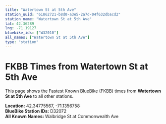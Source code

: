 ```yaml
---
title: "Watertown St at 5th Ave"
station_uuid: "61862721-b8d0-a3e5-2a7d-04f632dbacd2"
station_name: "Watertown St at 5th Ave"
lat: 42.36289
lng: -71.19127
bluebike_ids: ["W32010"]
all_names: ["Watertown St at 5th Ave"]
type: "station"
---
```


# FKBB Times from Watertown St at 5th Ave

This page shows the Fastest Known BlueBike (FKBB) times from **Watertown St at 5th Ave** to all other stations.

**Location:** 42.34775567, -71.1356758  
**BlueBike Station IDs:** D32072  
**All Known Names:** Walbridge St at Commonwealth Ave

